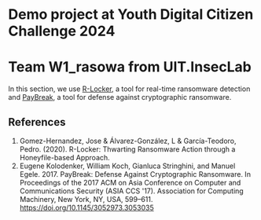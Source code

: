 # Demo project at Youth Digital Citizen Challenge 2024
# Team W1_rasowa from UIT.InsecLab

In this section, we use [R-Locker](https://github.com/JA-Gomez-Hernandez/R-Locker), a tool for real-time ransomware detection and [PayBreak](https://github.com/BUseclab/paybreak), a tool for defense against cryptographic ransomware.

## References
1. Gomez-Hernandez, Jose & Álvarez-González, L & García-Teodoro, Pedro. (2020). R-Locker: Thwarting Ransomware Action through a Honeyfile-based Approach. 
2. Eugene Kolodenker, William Koch, Gianluca Stringhini, and Manuel Egele. 2017. PayBreak: Defense Against Cryptographic Ransomware. In Proceedings of the 2017 ACM on Asia Conference on Computer and Communications Security (ASIA CCS '17). Association for Computing Machinery, New York, NY, USA, 599–611. https://doi.org/10.1145/3052973.3053035